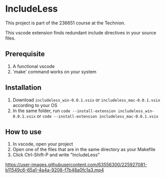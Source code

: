 # IncludeLess

This project is part of the 236651 course at the Technion.

This vscode extension finds redundant include directives in your source files.

## Prerequisite

1. A functional vscode 
2. 'make' command works on your system

## Installation

1. Download `includeless_win-0.0.1.vsix` or `includeless_mac-0.0.1.vsix` according to your OS
2. In the same folder, run `code --install-extension includeless_win-0.0.1.vsix` or `code --install-extension includeless_mac-0.0.1.vsix`

## How to use
1. In vscode, open your project
2. Open one of the files that are in the same directory as your Makefile
3. Click Ctrl-Shift-P and write "IncludeLess"

https://user-images.githubusercontent.com/63556300/225927081-b11549c6-65a1-4a4a-9208-f7b48a0fc1a3.mp4

